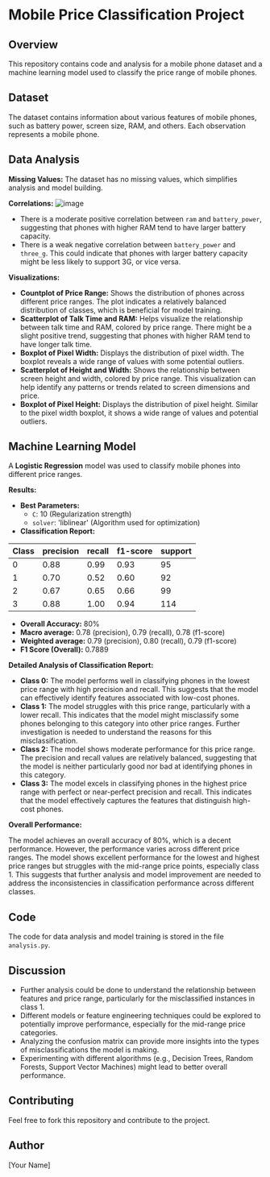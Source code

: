 # Mobile Price Classification Project

## Overview

This repository contains code and analysis for a mobile phone dataset and a machine learning model used to classify the price range of mobile phones. 

## Dataset

The dataset contains information about various features of mobile phones, such as battery power, screen size, RAM, and others. Each observation represents a mobile phone.

## Data Analysis

**Missing Values:** The dataset has no missing values, which simplifies analysis and model building.

**Correlations:**
![image](https://github.com/user-attachments/assets/4cc24594-13ea-4d50-b11a-1e85b124f8f1)

* There is a moderate positive correlation between `ram` and `battery_power`, suggesting that phones with higher RAM tend to have larger battery capacity.
* There is a weak negative correlation between `battery_power` and `three_g`. This could indicate that phones with larger battery capacity might be less likely to support 3G, or vice versa.

**Visualizations:**

* **Countplot of Price Range:** Shows the distribution of phones across different price ranges. The plot indicates a relatively balanced distribution of classes, which is beneficial for model training.
* **Scatterplot of Talk Time and RAM:**  Helps visualize the relationship between talk time and RAM, colored by price range. There might be a slight positive trend, suggesting that phones with higher RAM tend to have longer talk time.
* **Boxplot of Pixel Width:** Displays the distribution of pixel width. The boxplot reveals a wide range of values with some potential outliers.
* **Scatterplot of Height and Width:** Shows the relationship between screen height and width, colored by price range. This visualization can help identify any patterns or trends related to screen dimensions and price.
* **Boxplot of Pixel Height:** Displays the distribution of pixel height. Similar to the pixel width boxplot, it shows a wide range of values and potential outliers.

## Machine Learning Model

A **Logistic Regression** model was used to classify mobile phones into different price ranges. 

**Results:**

* **Best Parameters:**
    * `C`: 10 (Regularization strength)
    * `solver`: 'liblinear' (Algorithm used for optimization)
* **Classification Report:**

| Class | precision | recall | f1-score | support |
|---|---|---|---|---|
| 0 | 0.88 | 0.99 | 0.93 | 95 |
| 1 | 0.70 | 0.52 | 0.60 | 92 |
| 2 | 0.67 | 0.65 | 0.66 | 99 |
| 3 | 0.88 | 1.00 | 0.94 | 114 |

* **Overall Accuracy:** 80% 
* **Macro average:** 0.78 (precision), 0.79 (recall), 0.78 (f1-score)
* **Weighted average:** 0.79 (precision), 0.80 (recall), 0.79 (f1-score)
* **F1 Score (Overall):** 0.7889

**Detailed Analysis of Classification Report:**

* **Class 0:** The model performs well in classifying phones in the lowest price range with high precision and recall. This suggests that the model can effectively identify features associated with low-cost phones.
* **Class 1:** The model struggles with this price range, particularly with a lower recall. This indicates that the model might misclassify some phones belonging to this category into other price ranges. Further investigation is needed to understand the reasons for this misclassification.
* **Class 2:** The model shows moderate performance for this price range. The precision and recall values are relatively balanced, suggesting that the model is neither particularly good nor bad at identifying phones in this category.
* **Class 3:** The model excels in classifying phones in the highest price range with perfect or near-perfect precision and recall. This indicates that the model effectively captures the features that distinguish high-cost phones.

**Overall Performance:**

The model achieves an overall accuracy of 80%, which is a decent performance. However, the performance varies across different price ranges. The model shows excellent performance for the lowest and highest price ranges but struggles with the mid-range price points, especially class 1. This suggests that further analysis and model improvement are needed to address the inconsistencies in classification performance across different classes.

## Code

The code for data analysis and model training is stored in the file `analysis.py`.

## Discussion

* Further analysis could be done to understand the relationship between features and price range, particularly for the misclassified instances in class 1.
* Different models or feature engineering techniques could be explored to potentially improve performance, especially for the mid-range price categories.
* Analyzing the confusion matrix can provide more insights into the types of misclassifications the model is making.
* Experimenting with different algorithms (e.g., Decision Trees, Random Forests, Support Vector Machines) might lead to better overall performance.

## Contributing

Feel free to fork this repository and contribute to the project. 

## Author

[Your Name]
